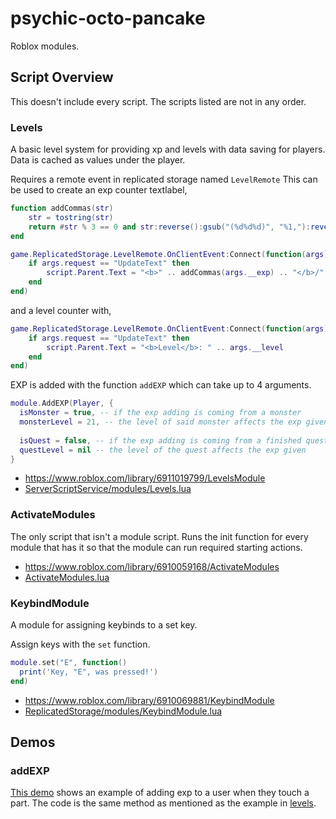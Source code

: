 # psychic-octo-pancake
Roblox modules.

## Script Overview
This doesn't include every script. The scripts listed are not in any order.

### Levels

A basic level system for providing xp and levels with data saving for players.
Data is cached as values under the player.

Requires a remote event in replicated storage named `LevelRemote`
This can be used to create an exp counter textlabel,
```lua
function addCommas(str)
	str = tostring(str)
	return #str % 3 == 0 and str:reverse():gsub("(%d%d%d)", "%1,"):reverse():sub(2) or str:reverse():gsub("(%d%d%d)", "%1,"):reverse()
end

game.ReplicatedStorage.LevelRemote.OnClientEvent:Connect(function(args)
	if args.request == "UpdateText" then
		script.Parent.Text = "<b>" .. addCommas(args.__exp) .. "</b>/" .. addCommas(args.__exp_needed)
	end
end)
```
and a level counter with,
```lua
game.ReplicatedStorage.LevelRemote.OnClientEvent:Connect(function(args)
	if args.request == "UpdateText" then
		script.Parent.Text = "<b>Level</b>: " .. args.__level
	end
end)
```
EXP is added with the function `addEXP` which can take up to 4 arguments.
```lua
module.AddEXP(Player, {
  isMonster = true, -- if the exp adding is coming from a monster
  monsterLevel = 21, -- the level of said monster affects the exp given
				
  isQuest = false, -- if the exp adding is coming from a finished quest
  questLevel = nil -- the level of the quest affects the exp given
}
```

- https://www.roblox.com/library/6911019799/LevelsModule <br>
- [ServerScriptService/modules/Levels.lua](https://github.com/0aoq/psychic-octo-pancake/blob/main/ServerScriptService/modules/Levels.lua)

### ActivateModules

The only script that isn't a module script.
Runs the init function for every module that has it so that the module can run required starting actions.

- https://www.roblox.com/library/6910059168/ActivateModules <br>
- [ActivateModules.lua](https://github.com/0aoq/psychic-octo-pancake/blob/main/ActivateModules.lua)

### KeybindModule

A module for assigning keybinds to a set key.

Assign keys with the `set` function.
```lua
module.set("E", function()
  print('Key, "E", was pressed!')
end)
```

- https://www.roblox.com/library/6910069881/KeybindModule <br>
- [ReplicatedStorage/modules/KeybindModule.lua](https://github.com/0aoq/psychic-octo-pancake/blob/main/ReplicatedStorage/modules/KeybindModule.lua)


## Demos

### addEXP

[This demo](https://github.com/0aoq/psychic-octo-pancake/blob/main/Demos/AddEXP.lua) shows an example of adding exp to a user when they touch a part.
The code is the same method as mentioned as the example in [levels](https://github.com/0aoq/psychic-octo-pancake#levels).
